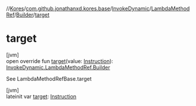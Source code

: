 //[Kores](../../../../../index.md)/[com.github.jonathanxd.kores.base](../../../index.md)/[InvokeDynamic](../../index.md)/[LambdaMethodRef](../index.md)/[Builder](index.md)/[target](target.md)

# target

[jvm]\
open override fun [target](target.md)(value: [Instruction](../../../../com.github.jonathanxd.kores/-instruction/index.md)): [InvokeDynamic.LambdaMethodRef.Builder](index.md)

See LambdaMethodRefBase.target

[jvm]\
lateinit var [target](target.md): [Instruction](../../../../com.github.jonathanxd.kores/-instruction/index.md)
